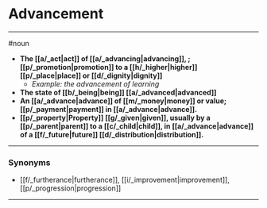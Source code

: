 # Advancement
---
#noun
- **The [[a/_act|act]] of [[a/_advancing|advancing]], ; [[p/_promotion|promotion]] to a [[h/_higher|higher]] [[p/_place|place]] or [[d/_dignity|dignity]]**
	- _Example: the advancement of learning_
- **The state of [[b/_being|being]] [[a/_advanced|advanced]]**
- **An [[a/_advance|advance]] of [[m/_money|money]] or value; [[p/_payment|payment]] in [[a/_advance|advance]].**
- **[[p/_property|Property]] [[g/_given|given]], usually by a [[p/_parent|parent]] to a [[c/_child|child]], in [[a/_advance|advance]] of a [[f/_future|future]] [[d/_distribution|distribution]].**
---
### Synonyms
- [[f/_furtherance|furtherance]], [[i/_improvement|improvement]], [[p/_progression|progression]]
---
